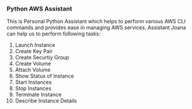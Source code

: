### Python AWS Assistant

This is Personal Python Assistant which helps to perform various AWS CLI commands and provides ease in managing AWS services.
Assistant Joana can help us to perform following tasks:

1. Launch Instance
2. Create Key Pair
3. Create Securtiy Group
4. Create Volume
5. Attach Volume
6. Show Status of Instance
7. Start Instances
8. Stop Instances
9. Terminate Instance
10. Describe Instance Details

